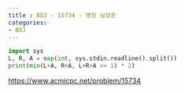 ```yaml
---
title : BOJ - 15734 - 명장 남정훈
categories:
- BOJ
---
```


```python
import sys
L, R, A = map(int, sys.stdin.readline().split())
print(min(L+A, R+A, L+R+A >> 1) * 2)
```

https://www.acmicpc.net/problem/15734
